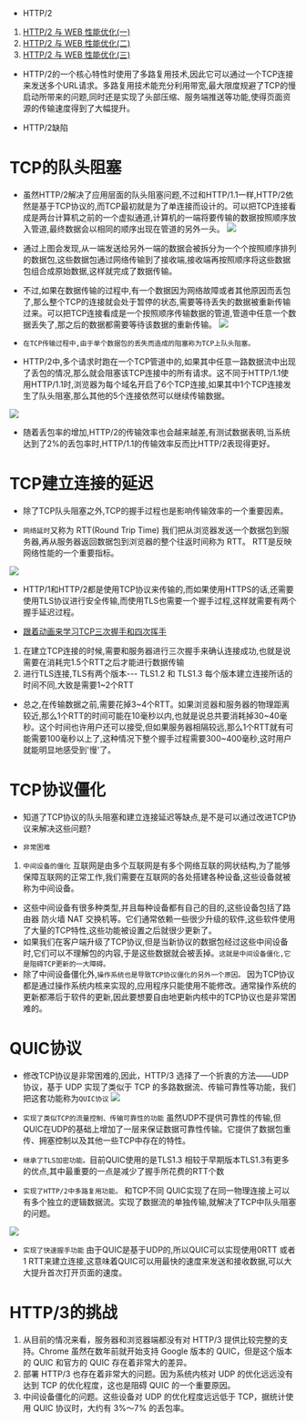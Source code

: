 
* HTTP/2
1. [HTTP/2 与 WEB 性能优化(一)](https://imququ.com/post/http2-and-wpo-1.html)
2. [HTTP/2 与 WEB 性能优化(二)](https://imququ.com/post/http2-and-wpo-2.html)
3. [HTTP/2 与 WEB 性能优化(三)](https://imququ.com/post/http2-and-wpo-3.html)


* HTTP/2的一个核心特性时使用了多路复用技术,因此它可以通过一个TCP连接来发送多个URL请求。多路复用技术能充分利用带宽,最大限度规避了TCP的慢启动所带来的问题,同时还是实现了头部压缩、服务端推送等功能,使得页面资源的传输速度得到了大幅提升。


* HTTP/2缺陷

# TCP的队头阻塞
* 虽然HTTP/2解决了应用层面的队头阻塞问题,不过和HTTP/1.1一样,HTTP/2依然是基于TCP协议的,而TCP最初就是为了单连接而设计的。可以把TCP连接看成是两台计算机之前的一个虚拟通道,计算机的一端将要传输的数据按照顺序放入管道,最终数据会以相同的顺序出现在管道的另外一头。
![](https://raw.githubusercontent.com/1391020381/Front-end-Advancement/%E6%B5%8F%E8%A7%88%E5%99%A8%E5%B7%A5%E4%BD%9C%E5%8E%9F%E7%90%86%E4%B8%8E%E5%AE%9E%E8%B7%B5/note/img/%E6%AD%A3%E5%B8%B8%E6%83%85%E5%86%B5%E4%B8%8B%E7%9A%84%20TCP%20%E4%BC%A0%E8%BE%93%E6%95%B0%E6%8D%AE%E8%BF%87%E7%A8%8B.png)

* 通过上图会发现,从一端发送给另外一端的数据会被拆分为一个个按照顺序排列的数据包,这些数据包通过网络传输到了接收端,接收端再按照顺序将这些数据包组合成原始数据,这样就完成了数据传输。

* 不过,如果在数据传输的过程中,有一个数据因为网络故障或者其他原因而丢包了,那么整个TCP的连接就会处于暂停的状态,需要等待丢失的数据被重新传输过来。可以把TCP连接看成是一个按照顺序传输数据的管道,管道中任意一个数据丢失了,那之后的数据都需要等待该数据的重新传输。
![](https://raw.githubusercontent.com/1391020381/Front-end-Advancement/%E6%B5%8F%E8%A7%88%E5%99%A8%E5%B7%A5%E4%BD%9C%E5%8E%9F%E7%90%86%E4%B8%8E%E5%AE%9E%E8%B7%B5/note/img/TCP%E4%B8%A2%E5%8C%85%E7%8A%B6%E6%80%81.png)

* `在TCP传输过程中,由于单个数据包的丢失而造成的阻塞称为TCP上队头阻塞。`

* HTTP/2中,多个请求时跑在一个TCP管道中的,如果其中任意一路数据流中出现了丢包的情况,那么就会阻塞该TCP连接中的所有请求。这不同于HTTP/1.1使用HTTP/1.1时,浏览器为每个域名开启了6个TCP连接,如果其中1个TCP连接发生了队头阻塞,那么其他的5个连接依然可以继续传输数据。

![](https://raw.githubusercontent.com/1391020381/Front-end-Advancement/%E6%B5%8F%E8%A7%88%E5%99%A8%E5%B7%A5%E4%BD%9C%E5%8E%9F%E7%90%86%E4%B8%8E%E5%AE%9E%E8%B7%B5/note/img/HTTP2%E5%A4%9A%E8%B7%AF%E5%A4%8D%E7%94%A8.png)

* 随着丢包率的增加,HTTP/2的传输效率也会越来越差,有测试数据表明,当系统达到了2%的丢包率时,HTTP/1.1的传输效率反而比HTTP/2表现得更好。

# TCP建立连接的延迟
* 除了TCP队头阻塞之外,TCP的握手过程也是影响传输效率的一个重要因素。

* `网络延时`又称为 RTT(Round Trip Time)  我们把从浏览器发送一个数据包到服务器,再从服务器返回数据包到浏览器的整个往返时间称为 RTT。 RTT是反映网络性能的一个重要指标。

![](https://raw.githubusercontent.com/1391020381/Front-end-Advancement/%E6%B5%8F%E8%A7%88%E5%99%A8%E5%B7%A5%E4%BD%9C%E5%8E%9F%E7%90%86%E4%B8%8E%E5%AE%9E%E8%B7%B5/note/img/%E7%BD%91%E7%BB%9C%E5%BB%B6%E6%97%B6.png)

* HTTP/1和HTTP/2都是使用TCP协议来传输的,而如果使用HTTPS的话,还需要使用TLS协议进行安全传输,而使用TLS也需要一个握手过程,这样就需要有两个握手延迟过程。

* [跟着动画来学习TCP三次握手和四次挥手](https://juejin.im/post/5b29d2c4e51d4558b80b1d8c)
1. 在建立TCP连接的时候,需要和服务器进行三次握手来确认连接成功,也就是说需要在消耗完1.5个RTT之后才能进行数据传输
2. 进行TLS连接,TLS有两个版本--- TLS1.2 和 TLS1.3 每个版本建立连接所话的时间不同,大致是需要1~2个RTT 

* 总之,在传输数据之前,需要花掉3~4个RTT。如果浏览器和服务器的物理距离较近,那么1个RTT的时间可能在10毫秒以内,也就是说总共要消耗掉30~40毫秒。这个时间也许用户还可以接受,但如果服务器相隔较远,那么1个RTT就有可能需要100毫秒以上了,这种情况下整个握手过程需要300~400毫秒,这时用户就能明显地感受到'慢'了。

# TCP协议僵化

* 知道了TCP协议的队头阻塞和建立连接延迟等缺点,是不是可以通过改进TCP协议来解决这些问题?

* `非常困难`
1. `中间设备的僵化` 互联网是由多个互联网是有多个网络互联的网状结构,为了能够保障互联网的正常工作,我们需要在互联网的各处搭建各种设备,这些设备就被称为中间设备。
* 这些中间设备有很多种类型,并且每种设备都有自己的目的,这些设备包括了路由器 防火墙 NAT 交换机等。它们通常依赖一些很少升级的软件,这些软件使用了大量的TCP特性,这些功能被设置之后就很少更新了。
* 如果我们在客户端升级了TCP协议,但是当新协议的数据包经过这些中间设备时,它们可以不理解包的内容,于是这些数据就会被丢掉。`这就是中间设备僵化,它是阻碍TCP更新的一大障碍。`
* 除了中间设备僵化外,`操作系统也是导致TCP协议僵化的另外一个原因。` 因为TCP协议都是通过操作系统内核来实现的,应用程序只能使用不能修改。通常操作系统的更新都滞后于软件的更新,因此要想要自由地更新内核中的TCP协议也是非常困难的。

# QUIC协议
* 修改TCP协议是非常困难的,因此，HTTP/3 选择了一个折衷的方法——UDP 协议，基于 UDP 实现了类似于 TCP 的多路数据流、传输可靠性等功能，我们把这套功能称为`QUIC协议`
![](https://raw.githubusercontent.com/1391020381/Front-end-Advancement/%E6%B5%8F%E8%A7%88%E5%99%A8%E5%B7%A5%E4%BD%9C%E5%8E%9F%E7%90%86%E4%B8%8E%E5%AE%9E%E8%B7%B5/note/img/HTTP2%E5%92%8CHTTP3%20%E5%8D%8F%E8%AE%AE%E6%A0%88.png)

* `实现了类似TCP的流量控制、传输可靠性的功能` 虽然UDP不提供可靠性的传输,但QUIC在UDP的基础上增加了一层来保证数据可靠性传输。它提供了数据包重传、拥塞控制以及其他一些TCP中存在的特性。
* `继承了TLS加密功能。`目前QUIC使用的是TLS1.3 相较于早期版本TLS1.3有更多的优点,其中最重要的一点是减少了握手所花费的RTT个数
* `实现了HTTP/2中多路复用功能。` 和TCP不同 QUIC实现了在同一物理连接上可以有多个独立的逻辑数据流。实现了数据流的单独传输,就解决了TCP中队头阻塞的问题。

![](https://raw.githubusercontent.com/1391020381/Front-end-Advancement/%E6%B5%8F%E8%A7%88%E5%99%A8%E5%B7%A5%E4%BD%9C%E5%8E%9F%E7%90%86%E4%B8%8E%E5%AE%9E%E8%B7%B5/note/img/QUIC%E5%8D%8F%E8%AE%AE%E7%9A%84%E5%A4%9A%E8%B7%AF%E5%A4%8D%E7%94%A8.png)

* `实现了快速握手功能` 由于QUIC是基于UDP的,所以QUIC可以实现使用0RTT 或者1 RTT来建立连接,这意味着QUIC可以用最快的速度来发送和接收数据,可以大大提升首次打开页面的速度。

# HTTP/3的挑战

1. 从目前的情况来看，服务器和浏览器端都没有对 HTTP/3 提供比较完整的支持。Chrome 虽然在数年前就开始支持 Google 版本的 QUIC，但是这个版本的 QUIC 和官方的 QUIC 存在着非常大的差异。
2. 部署 HTTP/3 也存在着非常大的问题。因为系统内核对 UDP 的优化远远没有达到 TCP 的优化程度，这也是阻碍 QUIC 的一个重要原因。
3. 中间设备僵化的问题。这些设备对 UDP 的优化程度远远低于 TCP，据统计使用 QUIC 协议时，大约有 3%～7% 的丢包率。